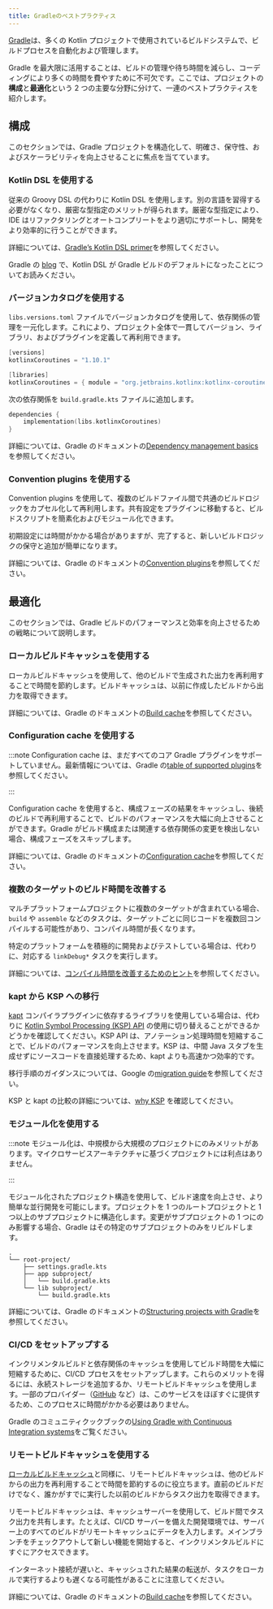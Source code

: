 ```yaml
---
title: Gradleのベストプラクティス
---
```

[Gradle](https://docs.gradle.org/current/userguide/userguide.html)は、多くの Kotlin プロジェクトで使用されているビルドシステムで、ビルドプロセスを自動化および管理します。

Gradle を最大限に活用することは、ビルドの管理や待ち時間を減らし、コーディングにより多くの時間を費やすために不可欠です。ここでは、プロジェクトの**構成**と**最適化**という 2 つの主要な分野に分けて、一連のベストプラクティスを紹介します。

## 構成

このセクションでは、Gradle プロジェクトを構造化して、明確さ、保守性、およびスケーラビリティを向上させることに焦点を当てています。

### Kotlin DSL を使用する

従来の Groovy DSL の代わりに Kotlin DSL を使用します。別の言語を習得する必要がなくなり、厳密な型指定のメリットが得られます。厳密な型指定により、IDE はリファクタリングとオートコンプリートをより適切にサポートし、開発をより効率的に行うことができます。

詳細については、[Gradle’s Kotlin DSL primer](https://docs.gradle.org/current/userguide/kotlin_dsl.html)を参照してください。

Gradle の [blog](https://blog.gradle.org/kotlin-dsl-is-now-the-default-for-new-gradle-builds) で、Kotlin DSL が Gradle ビルドのデフォルトになったことについてお読みください。

### バージョンカタログを使用する

`libs.versions.toml` ファイルでバージョンカタログを使用して、依存関係の管理を一元化します。これにより、プロジェクト全体で一貫してバージョン、ライブラリ、およびプラグインを定義して再利用できます。

```kotlin
[versions]
kotlinxCoroutines = "1.10.1"

[libraries]
kotlinxCoroutines = { module = "org.jetbrains.kotlinx:kotlinx-coroutines-core", version.ref = "kotlinxCoroutines" }
```

次の依存関係を `build.gradle.kts` ファイルに追加します。

```kotlin
dependencies {
    implementation(libs.kotlinxCoroutines)
}
```

詳細については、Gradle のドキュメントの[Dependency management basics](https://docs.gradle.org/current/userguide/dependency_management_basics.html#version_catalog)を参照してください。

### Convention plugins を使用する

Convention plugins を使用して、複数のビルドファイル間で共通のビルドロジックをカプセル化して再利用します。共有設定をプラグインに移動すると、ビルドスクリプトを簡素化およびモジュール化できます。

初期設定には時間がかかる場合がありますが、完了すると、新しいビルドロジックの保守と追加が簡単になります。

詳細については、Gradle のドキュメントの[Convention plugins](https://docs.gradle.org/current/userguide/custom_plugins.html#sec:convention_plugins)を参照してください。

## 最適化

このセクションでは、Gradle ビルドのパフォーマンスと効率を向上させるための戦略について説明します。

### ローカルビルドキャッシュを使用する

ローカルビルドキャッシュを使用して、他のビルドで生成された出力を再利用することで時間を節約します。ビルドキャッシュは、以前に作成したビルドから出力を取得できます。

詳細については、Gradle のドキュメントの[Build cache](https://docs.gradle.org/current/userguide/build_cache.html)を参照してください。

### Configuration cache を使用する

:::note
Configuration cache は、まだすべてのコア Gradle プラグインをサポートしていません。最新情報については、Gradle の[table of supported plugins](https://docs.gradle.org/current/userguide/configuration_cache.html#config_cache:plugins:core)を参照してください。

:::

Configuration cache を使用すると、構成フェーズの結果をキャッシュし、後続のビルドで再利用することで、ビルドのパフォーマンスを大幅に向上させることができます。Gradle がビルド構成または関連する依存関係の変更を検出しない場合、構成フェーズをスキップします。

詳細については、Gradle のドキュメントの[Configuration cache](https://docs.gradle.org/current/userguide/configuration_cache.html)を参照してください。

### 複数のターゲットのビルド時間を改善する

マルチプラットフォームプロジェクトに複数のターゲットが含まれている場合、`build` や `assemble` などのタスクは、ターゲットごとに同じコードを複数回コンパイルする可能性があり、コンパイル時間が長くなります。

特定のプラットフォームを積極的に開発およびテストしている場合は、代わりに、対応する `linkDebug*` タスクを実行します。

詳細については、[コンパイル時間を改善するためのヒント](native-improving-compilation-time#gradle-configuration)を参照してください。

### kapt から KSP への移行

[kapt](kapt) コンパイラプラグインに依存するライブラリを使用している場合は、代わりに [Kotlin Symbol Processing (KSP) API](ksp-overview) の使用に切り替えることができるかどうかを確認してください。KSP API は、アノテーション処理時間を短縮することで、ビルドのパフォーマンスを向上させます。KSP は、中間 Java スタブを生成せずにソースコードを直接処理するため、kapt よりも高速かつ効率的です。

移行手順のガイダンスについては、Google の[migration guide](https://developer.android.com/build/migrate-to-ksp)を参照してください。

KSP と kapt の比較の詳細については、[why KSP](ksp-why-ksp) を確認してください。

### モジュール化を使用する

:::note
モジュール化は、中規模から大規模のプロジェクトにのみメリットがあります。マイクロサービスアーキテクチャに基づくプロジェクトには利点はありません。

:::

モジュール化されたプロジェクト構造を使用して、ビルド速度を向上させ、より簡単な並行開発を可能にします。プロジェクトを 1 つのルートプロジェクトと 1 つ以上のサブプロジェクトに構造化します。変更がサブプロジェクトの 1 つにのみ影響する場合、Gradle はその特定のサブプロジェクトのみをリビルドします。

```none
.
└── root-project/
    ├── settings.gradle.kts
    ├── app subproject/
    │   └── build.gradle.kts
    └── lib subproject/
        └── build.gradle.kts
```

詳細については、Gradle のドキュメントの[Structuring projects with Gradle](https://docs.gradle.org/current/userguide/multi_project_builds.html)を参照してください。

### CI/CD をセットアップする

インクリメンタルビルドと依存関係のキャッシュを使用してビルド時間を大幅に短縮するために、CI/CD プロセスをセットアップします。これらのメリットを得るには、永続ストレージを追加するか、リモートビルドキャッシュを使用します。一部のプロバイダー（[GitHub](https://github.com/features/actions) など）は、このサービスをほぼすぐに提供するため、このプロセスに時間がかかる必要はありません。

Gradle のコミュニティクックブックの[Using Gradle with Continuous Integration systems](https://cookbook.gradle.org/ci/)をご覧ください。

### リモートビルドキャッシュを使用する

[ローカルビルドキャッシュ](#use-local-build-cache)と同様に、リモートビルドキャッシュは、他のビルドからの出力を再利用することで時間を節約するのに役立ちます。直前のビルドだけでなく、誰かがすでに実行した以前のビルドからタスク出力を取得できます。

リモートビルドキャッシュは、キャッシュサーバーを使用して、ビルド間でタスク出力を共有します。たとえば、CI/CD サーバーを備えた開発環境では、サーバー上のすべてのビルドがリモートキャッシュにデータを入力します。メインブランチをチェックアウトして新しい機能を開始すると、インクリメンタルビルドにすぐにアクセスできます。

インターネット接続が遅いと、キャッシュされた結果の転送が、タスクをローカルで実行するよりも遅くなる可能性があることに注意してください。

詳細については、Gradle のドキュメントの[Build cache](https://docs.gradle.org/current/userguide/build_cache.html)を参照してください。